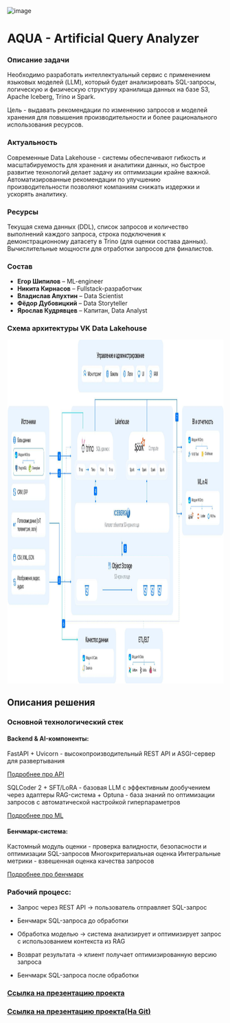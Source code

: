 <img width="1432" height="744" alt="image" src="https://github.com/user-attachments/assets/4bc01477-54ad-48a7-8223-e5b694ce7fe9" />

# AQUA - Artificial Query Analyzer

### Описание задачи
Необходимо разработать интеллектуальный сервис с применением языковых моделей (LLM),
который будет анализировать SQL-запросы, логическую и физическую структуру хранилища
данных на базе S3, Apache Iceberg, Trino и Spark.

Цель - выдавать рекомендации по изменению запросов и моделей хранения для повышения
производительности и более рационального использования ресурсов.
### Актуальность
Современные Data Lakehouse - системы обеспечивают гибкость и масштабируемость для
хранения и аналитики данных, но быстрое развитие технологий делает задачу их
оптимизации крайне важной. Автоматизированные рекомендации по улучшению
производительности позволяют компаниям снижать издержки и ускорять аналитику.

### Ресурсы
Текущая схема данных (DDL), список запросов и количество выполнений каждого запроса,
строка подключения к демонстрационному датасету в Trino (для оценки состава данных).
Вычислительные мощности для отработки запросов для финалистов.

### Состав
* **Егор Шипилов** – ML-engineer
* **Никита Кирнасов** – Fullstack-разработчик
* **Владислав Апухтин** – Data Scientist
* **Фёдор Дубовицкий** – Data Storyteller
* **Ярослав Кудрявцев** – Капитан, Data Analyst

### Схема архитектуры VK Data Lakehouse

<img src="/img/architecture_lakehouse.jpeg" alt="Схема архитектуры VK Data Lakehouse" width="800" height="800">

## Описания решения

### Основной технологический стек

#### **Backend & AI-компоненты:**

FastAPI + Uvicorn - высокопроизводительный REST API и ASGI-сервер для развертывания

[Подробнее про API](https://github.com/Eg0Mak/AQUA/blob/main/API/README.md)

SQLCoder 2 + SFT/LoRA - базовая LLM с эффективным дообучением через адаптеры
RAG-система + Optuna - база знаний по оптимизации запросов с автоматической настройкой гиперпараметров

[Подробнее про ML](https://github.com/Eg0Mak/AQUA/blob/main/Machine%20Learning/README.md)

#### **Бенчмарк-система**:

Кастомный модуль оценки - проверка валидности, безопасности и оптимизации SQL-запросов
Многокритериальная оценка
Интегральные метрики - взвешенная оценка качества запросов

[Подробнее про бенчмарк](https://github.com/Eg0Mak/AQUA/blob/main/Benchmark/README.md)

### **Рабочий процесс:**

- Запрос через REST API → пользователь отправляет SQL-запрос

- Бенчмарк SQL-запроса до обработки

- Обработка моделью → система анализирует и оптимизирует запрос с использованием контекста из RAG

- Возврат результата → клиент получает оптимизированную версию запроса

- Бенчмарк SQL-запроса после обработки

### [Ссылка на презентацию проекта](https://docs.google.com/presentation/d/1c1HmQIaQAlnts8b9QqD1q765-Tp1A0OxZjJGpqW5qak/edit?usp=sharing)
### [Ссылка на презентацию проекта(На Git)](https://github.com/Eg0Mak/AQUA/blob/main/Presentation/02_ЛЦТ_2025.pdf)
